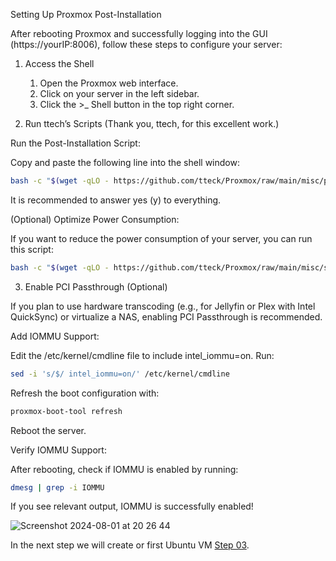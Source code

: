 Setting Up Proxmox Post-Installation

After rebooting Proxmox and successfully logging into the GUI (https://yourIP:8006), follow these steps to configure your server:

1. Access the Shell

	1.	Open the Proxmox web interface.
	2.	Click on your server in the left sidebar.
	3.	Click the >_ Shell button in the top right corner.

2. Run ttech’s Scripts (Thank you, ttech, for this excellent work.)

Run the Post-Installation Script:

Copy and paste the following line into the shell window:

```sh
bash -c "$(wget -qLO - https://github.com/tteck/Proxmox/raw/main/misc/post-pve-install.sh)"
```
It is recommended to answer yes (y) to everything.

(Optional) Optimize Power Consumption:

If you want to reduce the power consumption of your server, you can run this script:


```sh
bash -c "$(wget -qLO - https://github.com/tteck/Proxmox/raw/main/misc/scaling-governor.sh)"
```

3. Enable PCI Passthrough (Optional)

If you plan to use hardware transcoding (e.g., for Jellyfin or Plex with Intel QuickSync) or virtualize a NAS, enabling PCI Passthrough is recommended.

Add IOMMU Support:

Edit the /etc/kernel/cmdline file to include intel_iommu=on. Run:

```sh
sed -i 's/$/ intel_iommu=on/' /etc/kernel/cmdline
```
Refresh the boot configuration with:

```sh
proxmox-boot-tool refresh
```
Reboot the server.

Verify IOMMU Support:

After rebooting, check if IOMMU is enabled by running:

```sh
dmesg | grep -i IOMMU
```

If you see relevant output, IOMMU is successfully enabled!

![Screenshot 2024-08-01 at 20 26 44](https://github.com/user-attachments/assets/48251fad-2c9c-4afe-8960-50f605e72776)

In the next step we will create or first Ubuntu VM [Step 03](../03.UbuntuVM/README.md).